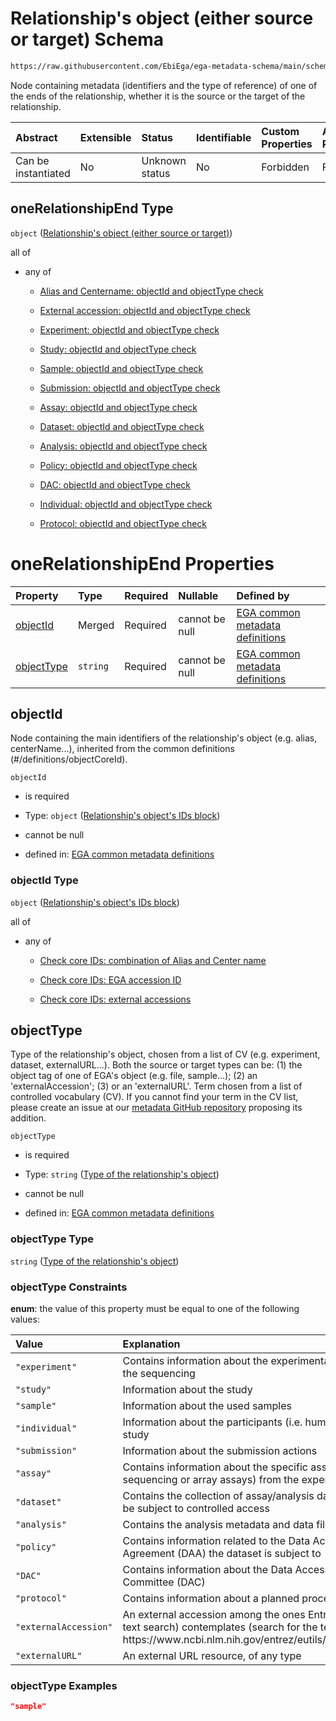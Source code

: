 # Relationship's object (either source or target) Schema

```txt
https://raw.githubusercontent.com/EbiEga/ega-metadata-schema/main/schemas/EGA.common-definitions.json#/definitions/oneRelationshipEnd
```

Node containing metadata (identifiers and the type of reference) of one of the ends of the relationship, whether it is the source or the target of the relationship.

| Abstract            | Extensible | Status         | Identifiable | Custom Properties | Additional Properties | Access Restrictions | Defined In                                                                                           |
| :------------------ | :--------- | :------------- | :----------- | :---------------- | :-------------------- | :------------------ | :--------------------------------------------------------------------------------------------------- |
| Can be instantiated | No         | Unknown status | No           | Forbidden         | Forbidden             | none                | [EGA.common-definitions.json\*](../../../schemas/EGA.common-definitions.json "open original schema") |

## oneRelationshipEnd Type

`object` ([Relationship's object (either source or target)](ega-4-definitions-relationships-object-either-source-or-target.md))

all of

*   any of

    *   [Alias and Centername: objectId and objectType check](ega-4-definitions-check-that-the-objectids-accession-pattern-and-objecttype-match-anyof-alias-and-centername-objectid-and-objecttype-check.md "check type definition")

    *   [External accession: objectId and objectType check](ega-4-definitions-check-that-the-objectids-accession-pattern-and-objecttype-match-anyof-external-accession-objectid-and-objecttype-check.md "check type definition")

    *   [Experiment: objectId and objectType check](ega-4-definitions-check-that-the-objectids-accession-pattern-and-objecttype-match-anyof-experiment-objectid-and-objecttype-check.md "check type definition")

    *   [Study: objectId and objectType check](ega-4-definitions-check-that-the-objectids-accession-pattern-and-objecttype-match-anyof-study-objectid-and-objecttype-check.md "check type definition")

    *   [Sample: objectId and objectType check](ega-4-definitions-check-that-the-objectids-accession-pattern-and-objecttype-match-anyof-sample-objectid-and-objecttype-check.md "check type definition")

    *   [Submission: objectId and objectType check](ega-4-definitions-check-that-the-objectids-accession-pattern-and-objecttype-match-anyof-submission-objectid-and-objecttype-check.md "check type definition")

    *   [Assay: objectId and objectType check](ega-4-definitions-check-that-the-objectids-accession-pattern-and-objecttype-match-anyof-assay-objectid-and-objecttype-check.md "check type definition")

    *   [Dataset: objectId and objectType check](ega-4-definitions-check-that-the-objectids-accession-pattern-and-objecttype-match-anyof-dataset-objectid-and-objecttype-check.md "check type definition")

    *   [Analysis: objectId and objectType check](ega-4-definitions-check-that-the-objectids-accession-pattern-and-objecttype-match-anyof-analysis-objectid-and-objecttype-check.md "check type definition")

    *   [Policy: objectId and objectType check](ega-4-definitions-check-that-the-objectids-accession-pattern-and-objecttype-match-anyof-policy-objectid-and-objecttype-check.md "check type definition")

    *   [DAC: objectId and objectType check](ega-4-definitions-check-that-the-objectids-accession-pattern-and-objecttype-match-anyof-dac-objectid-and-objecttype-check.md "check type definition")

    *   [Individual: objectId and objectType check](ega-4-definitions-check-that-the-objectids-accession-pattern-and-objecttype-match-anyof-individual-objectid-and-objecttype-check.md "check type definition")

    *   [Protocol: objectId and objectType check](ega-4-definitions-check-that-the-objectids-accession-pattern-and-objecttype-match-anyof-protocol-objectid-and-objecttype-check.md "check type definition")

# oneRelationshipEnd Properties

| Property                  | Type     | Required | Nullable       | Defined by                                                                                                                                                                                                                                                                                                     |
| :------------------------ | :------- | :------- | :------------- | :------------------------------------------------------------------------------------------------------------------------------------------------------------------------------------------------------------------------------------------------------------------------------------------------------------- |
| [objectId](#objectid)     | Merged   | Required | cannot be null | [EGA common metadata definitions](ega-4-definitions-relationships-object-either-source-or-target-properties-relationships-objects-ids-block.md "https://raw.githubusercontent.com/EbiEga/ega-metadata-schema/main/schemas/EGA.common-definitions.json#/definitions/oneRelationshipEnd/properties/objectId")    |
| [objectType](#objecttype) | `string` | Required | cannot be null | [EGA common metadata definitions](ega-4-definitions-relationships-object-either-source-or-target-properties-type-of-the-relationships-object.md "https://raw.githubusercontent.com/EbiEga/ega-metadata-schema/main/schemas/EGA.common-definitions.json#/definitions/oneRelationshipEnd/properties/objectType") |

## objectId

Node containing the main identifiers of the relationship's object (e.g. alias, centerName...), inherited from the common definitions (#/definitions/objectCoreId).

`objectId`

*   is required

*   Type: `object` ([Relationship's object's IDs block](ega-4-definitions-relationships-object-either-source-or-target-properties-relationships-objects-ids-block.md))

*   cannot be null

*   defined in: [EGA common metadata definitions](ega-4-definitions-relationships-object-either-source-or-target-properties-relationships-objects-ids-block.md "https://raw.githubusercontent.com/EbiEga/ega-metadata-schema/main/schemas/EGA.common-definitions.json#/definitions/oneRelationshipEnd/properties/objectId")

### objectId Type

`object` ([Relationship's object's IDs block](ega-4-definitions-relationships-object-either-source-or-target-properties-relationships-objects-ids-block.md))

all of

*   any of

    *   [Check core IDs: combination of Alias and Center name](ega-4-definitions-core-identifiers-of-an-object-anyof-check-core-ids-combination-of-alias-and-center-name.md "check type definition")

    *   [Check core IDs: EGA accession ID](ega-4-definitions-core-identifiers-of-an-object-anyof-check-core-ids-ega-accession-id.md "check type definition")

    *   [Check core IDs: external accessions](ega-4-definitions-core-identifiers-of-an-object-anyof-check-core-ids-external-accessions.md "check type definition")

## objectType

Type of the relationship's object, chosen from a list of CV (e.g. experiment, dataset, externalURL...). Both the source or target types can be: (1) the object tag of one of EGA's object (e.g. file, sample...); (2) an 'externalAccession'; (3) or an 'externalURL'. Term chosen from a list of controlled vocabulary (CV). If you cannot find your term in the CV list, please create an issue at our [metadata GitHub repository](https://github.com/EbiEga/ega-metadata-schema) proposing its addition.

`objectType`

*   is required

*   Type: `string` ([Type of the relationship's object](ega-4-definitions-relationships-object-either-source-or-target-properties-type-of-the-relationships-object.md))

*   cannot be null

*   defined in: [EGA common metadata definitions](ega-4-definitions-relationships-object-either-source-or-target-properties-type-of-the-relationships-object.md "https://raw.githubusercontent.com/EbiEga/ega-metadata-schema/main/schemas/EGA.common-definitions.json#/definitions/oneRelationshipEnd/properties/objectType")

### objectType Type

`string` ([Type of the relationship's object](ega-4-definitions-relationships-object-either-source-or-target-properties-type-of-the-relationships-object.md))

### objectType Constraints

**enum**: the value of this property must be equal to one of the following values:

| Value                 | Explanation                                                                                                                                                         |
| :-------------------- | :------------------------------------------------------------------------------------------------------------------------------------------------------------------ |
| `"experiment"`        | Contains information about the experimental design of the sequencing                                                                                                |
| `"study"`             | Information about the study                                                                                                                                         |
| `"sample"`            | Information about the used samples                                                                                                                                  |
| `"individual"`        | Information about the participants (i.e. humans) of the study                                                                                                       |
| `"submission"`        | Information about the submission actions                                                                                                                            |
| `"assay"`             | Contains information about the specific assays (either sequencing or array assays) from the experiment                                                              |
| `"dataset"`           | Contains the collection of assay/analysis data files to be subject to controlled access                                                                             |
| `"analysis"`          | Contains the analysis metadata and data files                                                                                                                       |
| `"policy"`            | Contains information related to the Data Access Agreement (DAA) the dataset is subject to                                                                           |
| `"DAC"`               | Contains information about the Data Access Committee (DAC)                                                                                                          |
| `"protocol"`          | Contains information about a planned process.                                                                                                                       |
| `"externalAccession"` | An external accession among the ones Entrez (NCBI's text search) contemplates (search for the terms here: https\://www\.ncbi.nlm.nih.gov/entrez/eutils/einfo.fcgi?) |
| `"externalURL"`       | An external URL resource, of any type                                                                                                                               |

### objectType Examples

```json
"sample"
```
